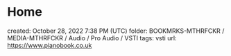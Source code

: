 # Home

created: October 28, 2022 7:38 PM (UTC)
folder: BOOKMRKS-MTHRFCKR / MEDIA-MTHRFCKR / Audio / Pro Audio / VSTI
tags: vsti
url: https://www.pianobook.co.uk